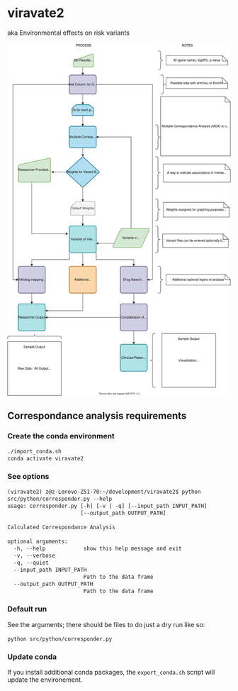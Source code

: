 # viravate2
aka Environmental effects on risk variants

<img src="./Ed_Flowchart.svg">

## Correspondance analysis requirements

### Create the conda environment

```
./import_conda.sh
conda activate viravate2
```

### See options

```
(viravate2) z@z-Lenovo-Z51-70:~/development/viravate2$ python src/python/corresponder.py --help
usage: corresponder.py [-h] [-v | -q] [--input_path INPUT_PATH]
                       [--output_path OUTPUT_PATH]

Calculated Correspondance Analysis

optional arguments:
  -h, --help            show this help message and exit
  -v, --verbose
  -q, --quiet
  --input_path INPUT_PATH
                        Path to the data frame
  --output_path OUTPUT_PATH
                        Path to the data frame
```


### Default run

See the arguments; there should be files to do just a dry run like so:

`python src/python/corresponder.py`

### Update conda

If you install additional conda packages, the `export_conda.sh` script will update the environement.

